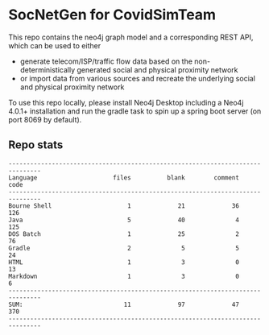 # SocNetGen for CovidSimTeam

This repo contains the neo4j graph model and a corresponding REST API, which can be used to either 

- generate telecom/ISP/traffic flow data based on the non-deterministically generated social and physical proximity network
- or import data from various sources and recreate the underlying social and physical proximity network

To use this repo locally, please install Neo4j Desktop including a Neo4j 4.0.1+ installation and run the gradle task to 
spin up a spring boot server (on port 8069 by default).

## Repo stats

```
-------------------------------------------------------------------------------
Language                     files          blank        comment           code
-------------------------------------------------------------------------------
Bourne Shell                     1             21             36            126
Java                             5             40              4            125
DOS Batch                        1             25              2             76
Gradle                           2              5              5             24
HTML                             1              3              0             13
Markdown                         1              3              0              6
-------------------------------------------------------------------------------
SUM:                            11             97             47            370
-------------------------------------------------------------------------------

```
